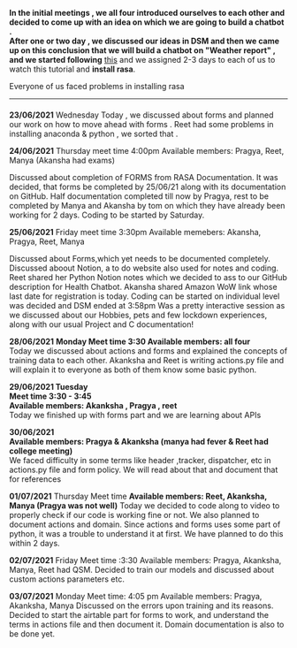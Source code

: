 **In the initial meetings , we all four introduced ourselves to each other and decided to come up with an idea on which we are going to build a chatbot .**<br>
  **After one or two day , we discussed our ideas in DSM and then we came up on this conclusion that we will build a chatbot on "Weather report" , and we started following**  [this](https://youtu.be/xu6D_vLP5vY) and we assigned 2-3 days to each of us  to watch this tutorial and **install rasa**.<br>
  
 Everyone of us faced problems in installing rasa 
   <hr>
  
  
  ####  
 **23/06/2021**
 Wednesday
 Today , we discussed about forms and planned our work on how to move ahead with forms . Reet had some problems in installing anaconda & python , we sorted that .
  
  
  
  **24/06/2021**
  Thursday
  meet time 4:00pm
  Available members: Pragya, Reet, Manya
  (Akansha had exams)
  
  Discussed about completion of FORMS from RASA Documentation.
  It was decided, that forms be completed by 25/06/21 along with its documentation on GitHub.
  Half documentation completed till now by Pragya, rest to be completed by Manya and Akansha by tom on which they have already been working for 2 days.
  Coding to be started by Saturday.
  
  
  
  **25/06/2021** 
  Friday
  meet time 3:30pm
  Available memebers: Akansha, Pragya, Reet, Manya
  
  Discussed about Forms,which yet needs to be documented completely.
  Discussed aboout Notion, a to do website also used for notes and coding. 
  Reet shared her Python Notion notes which we decided to ass to our GitHub description for Health Chatbot.
  Akansha shared Amazon WoW link whose last date for registration is today.
  Coding can be started on individual level was decided and DSM ended at 3:58pm
  Was a pretty interactive session as we discussed about our Hobbies, pets and few lockdown experiences, along with our usual Project and C documentation!
  
  
  
  **28/06/2021**
  **Monday   Meet time 3:30  Available members: all four**<br>
  Today we discussed about actions and forms  and explained the concepts of training data to each other. Akanksha and Reet is writing actions.py file and will explain it to everyone as both of them know some basic python. 
  
  
  
  **29/06/2021
  Tuesday   
  Meet time 3:30 - 3:45** <br>
  **Available members: Akanksha , Pragya , reet**<br>
  Today we finished up with forms part and we are learning about APIs
  
  
  **30/06/2021**<br>
  **Available members: Pragya & Akanksha (manya had fever & Reet had college meeting)** <br>
 We faced difficulty in some terms like header ,tracker, dispatcher, etc in actions.py file and form policy. We will read about that and document that for references

  
  
  
  **01/07/2021**
  Thursday
  Meet time 
  **Available members: Reet, Akanksha, Manya (Pragya was not well)**
  Today we decided to code along to video to properly check if our code is working fine or not. We also planned to document actions and domain. Since actions and forms uses some part of python, it was a trouble to understand it at first. We have planned to do this within 2 days.
  
  
  
  
  **02/07/2021**
  Friday
  Meet time :3:30
  Available members: Pragya, Akanksha, Manya, Reet had QSM.
  Decided to train our models and discussed about custom actions parameters etc.    
  
  
  **03/07/2021** 
  Monday
  Meet time: 4:05 pm
  Available members: Pragya, Akanksha, Manya
  Discussed on the errors upon training and its reasons. Decided to start the airtable part for forms to work, and understand the terms in actions file and then document it. Domain documentation is also to be done yet.
  
  
  
  
  
  
  
  
  
  
  
  
  
  
  
  
  
  
  
  
  
  
  
  
  
 
  
